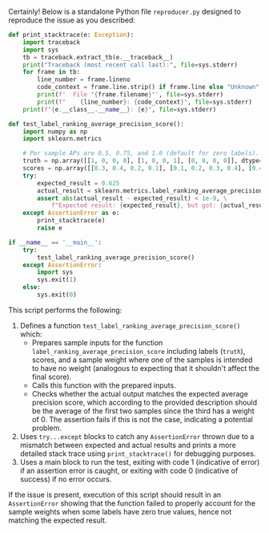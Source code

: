 Certainly! Below is a standalone Python file `reproducer.py` designed to reproduce the issue as you described:

```python
def print_stacktrace(e: Exception):
    import traceback
    import sys
    tb = traceback.extract_tb(e.__traceback__)
    print("Traceback (most recent call last):", file=sys.stderr)
    for frame in tb:
        line_number = frame.lineno
        code_context = frame.line.strip() if frame.line else "Unknown"
        print(f'  File "{frame.filename}"', file=sys.stderr)
        print(f"    {line_number}: {code_context}", file=sys.stderr)
    print(f"{e.__class__.__name__}: {e}", file=sys.stderr)

def test_label_ranking_average_precision_score():
    import numpy as np
    import sklearn.metrics

    # Per sample APs are 0.5, 0.75, and 1.0 (default for zero labels).
    truth = np.array([[1, 0, 0, 0], [1, 0, 0, 1], [0, 0, 0, 0]], dtype=bool)
    scores = np.array([[0.3, 0.4, 0.2, 0.1], [0.1, 0.2, 0.3, 0.4], [0.4, 0.3, 0.2, 0.1]])
    try:
        expected_result = 0.625
        actual_result = sklearn.metrics.label_ranking_average_precision_score(truth, scores, sample_weight=[1.0, 1.0, 0.0])
        assert abs(actual_result - expected_result) < 1e-9, \
            f"Expected result: {expected_result}, but got: {actual_result}"
    except AssertionError as e:
        print_stacktrace(e)
        raise e

if __name__ == '__main__':
    try:
        test_label_ranking_average_precision_score()
    except AssertionError:
        import sys
        sys.exit(1)
    else:
        sys.exit(0)
```

This script performs the following:

1. Defines a function `test_label_ranking_average_precision_score()` which:
    - Prepares sample inputs for the function `label_ranking_average_precision_score` including labels (`truth`), scores, and a sample weight where one of the samples is intended to have no weight (analogous to expecting that it shouldn't affect the final score).
    - Calls this function with the prepared inputs.
    - Checks whether the actual output matches the expected average precision score, which according to the provided description should be the average of the first two samples since the third has a weight of 0. The assertion fails if this is not the case, indicating a potential problem.
2. Uses `try...except` blocks to catch any `AssertionError` thrown due to a mismatch between expected and actual results and prints a more detailed stack trace using `print_stacktrace()` for debugging purposes.
3. Uses a main block to run the test, exiting with code 1 (indicative of error) if an assertion error is caught, or exiting with code 0 (indicative of success) if no error occurs.

If the issue is present, execution of this script should result in an `AssertionError` showing that the function failed to properly account for the sample weights when some labels have zero true values, hence not matching the expected result.